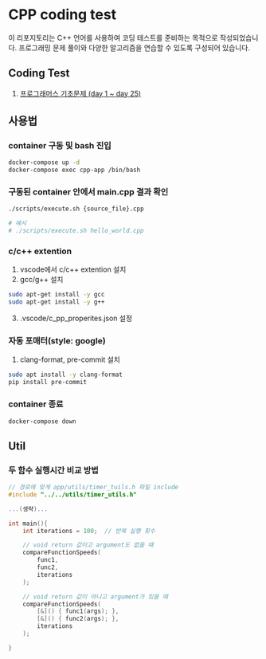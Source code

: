 # CPP coding test

이 리포지토리는 C++ 언어를 사용하여 코딩 테스트를 준비하는 목적으로 작성되었습니다. 프로그래밍 문제 풀이와 다양한 알고리즘을 연습할 수 있도록 구성되어 있습니다.

## Coding Test
1. [프로그래머스 기초문제 (day 1 ~ day 25)](https://github.com/limJhyeok/cpp-coding-test/tree/main/app/programmers)

## 사용법

### container 구동 및 bash 진입
```bash
docker-compose up -d
docker-compose exec cpp-app /bin/bash
```

### 구동된 container 안에서 main.cpp 결과 확인
```bash
./scripts/execute.sh {source_file}.cpp

# 예시
# ./scripts/execute.sh hello_world.cpp
```

### c/c++ extention
1. vscode에서 c/c++ extention 설치
2. gcc/g++ 설치
```bash
sudo apt-get install -y gcc
sudo apt-get install -y g++
```
3. .vscode/c_pp_properites.json 설정

### 자동 포매터(style: google)
1. clang-format, pre-commit 설치
```bash
sudo apt install -y clang-format 
pip install pre-commit
```

### container 종료
```bash
docker-compose down
```

## Util
### 두 함수 실행시간 비교 방법
```cpp
// 경로에 맞게 app/utils/timer_tuils.h 파일 include
#include "../../utils/timer_utils.h" 

...(생략)...

int main(){
    int iterations = 100;  // 반복 실행 횟수

    // void return 값이고 argument도 없을 때
    compareFunctionSpeeds(
        func1,
        func2,
        iterations
    );

    // void return 값이 아니고 argument가 있을 때
    compareFunctionSpeeds(
        [&]() { func1(args); }, 
        [&]() { func2(args); },
        iterations
    );

}

```
